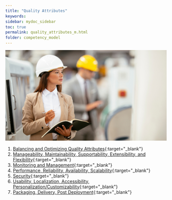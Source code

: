 ```yaml
---
title: "Quality Attributes"
keywords: 
sidebar: mydoc_sidebar
toc: true
permalink: quality_attributes_m.html
folder: competency_model
---
```


![Quality Attributes](media/quality_attributes_m_001.png)

1. [Balancing and Optimizing Quality Attributes](boqa.md){:target="_blank"}
2. [Manageability, Maintainability, Supportability, Extensibility, and Flexibility](mmsef.md){:target="_blank"}
3. [Monitoring and Management](monitoring_and_management.md){:target="_blank"}
4. [Performance, Reliability, Availability, Scalability](pras.md){:target="_blank"}
5. [Security](security.md){:target="_blank"}
6. [Usability, Localization, Accessibility, Personalization/Customizability](ulapc.md){:target="_blank"}
7. [Packaging, Delivery, Post Deployment](pdpd.md){:target="_blank"}